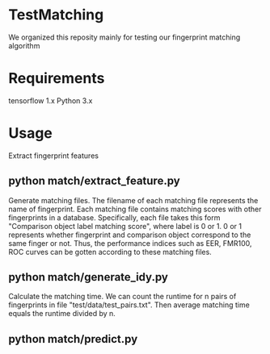 # TestMatching
We organized this reposity mainly for testing our fingerprint matching algorithm

# Requirements 
tensorflow 1.x
Python 3.x

# Usage
Extract fingerprint features
## python match/extract_feature.py

Generate matching files. The filename of each matching file represents the name of fingerprint. Each matching file contains matching scores with other fingerprints in a database. Specifically, each file takes this form "Comparison object    label     matching score", where label is 0 or 1. 0 or 1 represents whether fingerprint and comparison object correspond to the same finger or not. Thus, the performance indices such as EER, FMR100, ROC curves can be gotten according to these matching files.
## python match/generate_idy.py 

Calculate the matching time. We can count the runtime for n pairs of fingerprints in file "test/data/test_pairs.txt". Then average matching time equals the runtime divided by n.
## python match/predict.py
